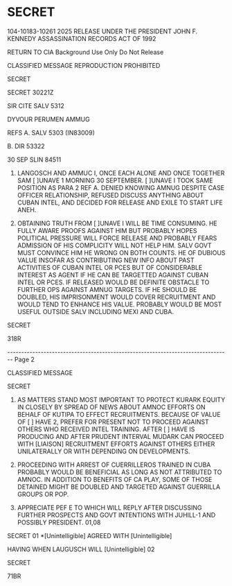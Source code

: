 # SECRET

104-10183-10261 2025 RELEASE UNDER THE PRESIDENT JOHN F. KENNEDY ASSASSINATION RECORDS ACT OF 1992

RETURN TO CIA
Background Use Only
Do Not Release

CLASSIFIED MESSAGE
REPRODUCTION PROHIBITED

SECRET

SECRET 30221Z

SIR CITE SALV 5312

DYVOUR PERUMEN AMMUG

REFS A. SALV 5303 (IN83009)

B. DIR 53322

30 SEP SLIN 84511

1. LANGOSCH AND AMMUC I, ONCE EACH ALONE AND ONCE TOGETHER SAM [ ]UNAVE 1
   MORNING 30 SEPTEMBER. [ ]UNAVE I TOOK SAME POSITION AS PARA 2 REF A.
   DENIED KNOWING AMNUG DESPITE CASE OFFICER RELATIONSHIP, REFUSED DISCUSS
   ANYTHING ABOUT CUBAN INTEL, AND DECIDED FOR RELEASE AND EXILE TO START
   LIFE ANEH.

2. OBTAINING TRUTH FROM [ ]UNAVE I WILL BE TIME CONSUMING. HE FULLY
   AWARE PROOFS AGAINST HIM BUT PROBABLY HOPES POLITICAL PRESSURE WILL FORCE
   RELEASE AND PROBABLY FEARS ADMISSION OF HIS COMPLICITY WILL NOT HELP
   HIM. SALV GOVT MUST CONVINCE HIM HE WRONG ON BOTH COUNTS. HE OF
   DUBIOUS VALUE INSOFAR AS CONTRIBUTING NEW INFO ABOUT PAST ACTIVITIES
   OF CUBAN INTEL OR PCES BUT OF CONSIDERABLE INTEREST AS AGENT IF HE
   CAN BE TARGETTED AGAINST CUBAN INTEL OR PCES. IF RELEASED WOULD BE
   DEFINITE OBSTACLE TO FURTHER OPS AGAINST AMNUG TARGETS. IF HE SHOULD
   BE DOUBLED, HIS IMPRISONMENT WOULD COVER RECRUITMENT AND WOULD TEND TO
   ENHANCE HIS VALUE. PROBABLY WOULD BE MOST USEFUL OUTSIDE SALV
   INCLUDING MEXI AND CUBA.

SECRET

318R


-------------------------------------------------------------------------------- Page 2

CLASSIFIED MESSAGE

SECRET

1.  AS MATTERS STAND MOST IMPORTANT TO PROTECT KURARK EQUITY IN
    CLOSELY
    BY SPREAD OF NEWS ABOUT AMNOC EFFORTS ON BEHALF OF KUTIPA TO EFFECT
    RECRUITMENTS. BECAUSE OF VALUE OF [ ] HAVE 2, PREFER FOR PRESENT NOT
    TO PROCEED AGAINST OTHERS WHO RECEIVED INTEL TRAINING. AFTER [ ] HAVE
    IS PRODUCING AND AFTER PRUDENT INTERVAL MUDARK CAN PROCEED WITH [LIAISON]
    RECRUITMENT EFFORTS AGAINST OTHERS EITHER UNILATERALLY OR WITH
    DEPENDING ON DEVELOPMENTS.

4. PROCEEDING WITH ARREST OF CUERRILLEROS TRAINED IN CUBA PROBABLY
   WOULD BE BENEFICIAL AS LONG AS NOT ATTRIBUTED TO AMNOC. IN ADDITION
   TO BENEFITS OF CA PLAY, SOME OF THOSE DETAINED MIGHT BE DOUBLED
   AND TARGETED AGAINST GUERRILLA GROUPS OR POP.

5. APPRECIATE PEF E TO WHICH WILL REPLY AFTER DISCUSSING FURTHER
   PROSPECTS AND GOVT INTENTIONS WITH JUHILL-1 AND POSSIBLY PRESIDENT. 01,08

SECRET
01
*[Unintelligible] AGREED WITH [Unintelligible]

HAVING WHEN LAUGUSCH WILL [Unintelligible] 02

SECRET

71BR
